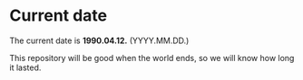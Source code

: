 # Current date

The current date is **1990.04.12.** (YYYY.MM.DD.)

This repository will be good when the world ends, so we will know how long it lasted.